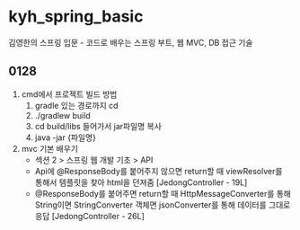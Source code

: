 # kyh_spring_basic
김영한의 스프링 입문 - 코드로 배우는 스프링 부트, 웹 MVC, DB 접근 기술

## 0128
1. cmd에서 프로젝트 빌드 방법
    1. gradle 있는 경로까지 cd
    2. ./gradlew build
    3. cd build/libs 들어가서 jar파일명 복사
    4. java -jar {파일명}
2. mvc 기본 배우기
   - 섹션 2 > 스프링 웹 개발 기초 > API
   - Api에 @ResponseBody를 붙어주지 않으면 return할 때 viewResolver를 통해서 템플릿을 찾아 html을 던져줌 [JedongController - 19L]
   - @ResponseBody를 붙어주면 return할 때 HttpMessageConverter를 통해 String이면 StringConverter 객체면 jsonConverter를 통해 데이터를 그대로 응답 [JedongController - 26L]
